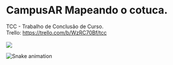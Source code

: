 # CampusAR Mapeando o cotuca.
TCC - Trabalho de Conclusão de Curso.<br>
Trello: https://trello.com/b/WzRC70Bf/tcc<br><br>
![](https://img.freepik.com/vetores-premium/predio-da-escola-de-pixel-art-de-8-bits_317396-1736.jpg)

 ![Snake animation](https://github.com/cc23538/cc23538/blob/output/github-contribution-grid-snake.svg)
